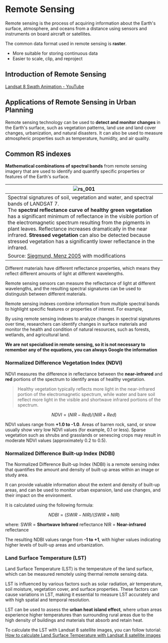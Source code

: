 # Remote Sensing

Remote sensing is the process of acquiring information about the Earth's surface, atmosphere, and oceans from a distance using sensors and instruments on board aircraft or satellites.

The common data format used in remote sensing is **raster**.

- More suitable for storing continuous data
- Easier to scale, clip, and reproject

## Introduction of Remote Sensing

[Landsat 8 Swath Animation - YouTube](https://www.youtube.com/watch?v=xBhorGs8uy8)

## Applications of Remote Sensing in Urban Planning

Remote sensing technology can be used to **detect and monitor changes** in the Earth's surface, such as vegetation patterns, land use and land cover changes, urbanization, and natural disasters. It can also be used to measure atmospheric properties such as temperature, humidity, and air quality. 

## Common RS indexes

**Mathematical combinations of spectral bands** from remote sensing imagery that are used to identify and quantify specific properties or features of the Earth's surface.

| ![rs_001](../imgs/rs_001.jpg)                                |
| ------------------------------------------------------------ |
| Spectral signatures of soil, vegetation and water, and spectral bands of LANDSAT 7.<br>The **spectral reflectance curve of healthy green vegetation** has a significant minimum of reflectance in the visible portion of the electromagnetic spectrum resulting from the pigments in plant leaves. Reflectance increases dramatically in the near infrared. **Stressed vegetation** can also be detected because stressed vegetation has a significantly lower reflectance in the infrared. |
| Source: [Siegmund, Menz 2005](https://seos-project.eu/remotesensing/remotesensing-c09-p01.html#Siegmund2005) with modifications |

Different materials have different reflectance properties, which means they reflect different amounts of light at different wavelengths.

Remote sensing sensors can measure the reflectance of light at different wavelengths, and the resulting spectral signatures can be used to distinguish between different materials. 

Remote sensing indexes combine information from multiple spectral bands to highlight specific features or properties of interest. For example, 

By using remote sensing indexes to analyze changes in spectral signatures over time, researchers can identify changes in surface materials and monitor the health and condition of natural resources, such as forests, wetlands, and agricultural land.

**We are not specialised in remote sensing, so it is not necessary to remember any of the equations, you can always Google the information**

### Normalized Difference Vegetation Index (NDVI)

NDVI measures the difference in reflectance between the **near-infrared** and **red** portions of the spectrum to identify areas of healthy vegetation.

> Healthy vegetation typically reflects more light in the near-infrared portion of the electromagnetic spectrum, while water and bare soil reflect more light in the visible and shortwave infrared portions of the spectrum.

$$
NDVI = (NIR - Red) / (NIR + Red)
$$

NDVI values range from **+1.0 to -1.0**. Areas of barren rock, sand, or snow usually show very low NDVI values (for example, 0.1 or less). Sparse vegetation such as shrubs and grasslands or senescing crops may result in moderate NDVI values (approximately 0.2 to 0.5).

### Normalized Difference Built-up Index (NDBI)

The Normalized Difference Built-up Index (NDBI) is a remote sensing index that quantifies the amount and density of built-up areas within an image or study area. 

It can provide valuable information about the extent and density of built-up areas, and can be used to monitor urban expansion, land use changes, and their impact on the environment.

It is calculated using the following formula:


$$
NDBI = (SWIR - NIR) / (SWIR + NIR)
$$




where: SWIR = **Shortwave Infrared** reflectance NIR = **Near-infrared** reflectance

The resulting NDBI values range from **-1 to +1**, with higher values indicating higher levels of built-up areas and urbanization.

### Land Surface Temperature (LST)

Land Surface Temperature (LST) is the temperature of the land surface, which can be measured remotely using thermal remote sensing data.

LST is influenced by various factors such as solar radiation, air temperature, soil moisture, vegetation cover, and surface properties. These factors can cause variations in LST, making it essential to measure LST accurately and with high spatial and temporal resolution.

LST can be used to assess the **urban heat island effect**, where urban areas experience higher temperatures than surrounding rural areas due to the high density of buildings and materials that absorb and retain heat.

To calculate the LST with Landsat 8 satellite images, you can follow tutorial: [How to calculate Land Surface Temperature with Landsat 8 satellite images](https://giscrack.com/how-to-calculate-land-surface-temperature-with-landsat-8-images/)



